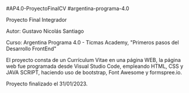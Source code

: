 #AP4.0-ProyectoFinalCV #argentina-programa-4.0

Proyecto Final Integrador

Autor: Gustavo Nicolás Santiago

Curso: Argentina Programa 4.0 - Ticmas Academy, "Primeros pasos del Desarrollo FrontEnd"


El proyecto consta de un Currículum Vitae en una página WEB, la página web fue programada desde Visual Studio Code, empleando HTML, CSS y JAVA SCRIPT, haciendo uso de bootstrap, Font Awesome y formspree.io.


Proyecto finalizado el 31/01/2023.
